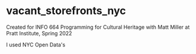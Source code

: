 # vacant_storefronts_nyc
Created for INFO 664 Programming for Cultural Heritage with Matt Miller at Pratt Institute, Spring 2022

I used NYC Open Data's 
